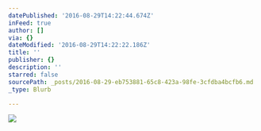```yaml
---
datePublished: '2016-08-29T14:22:44.674Z'
inFeed: true
author: []
via: {}
dateModified: '2016-08-29T14:22:22.186Z'
title: ''
publisher: {}
description: ''
starred: false
sourcePath: _posts/2016-08-29-eb753881-65c8-423a-98fe-3cfdba4bcfb6.md
_type: Blurb

---
```

![](https://the-grid-user-content.s3-us-west-2.amazonaws.com/ccd1fe62-86e6-48af-8ed6-1b7074f7829c.jpg)